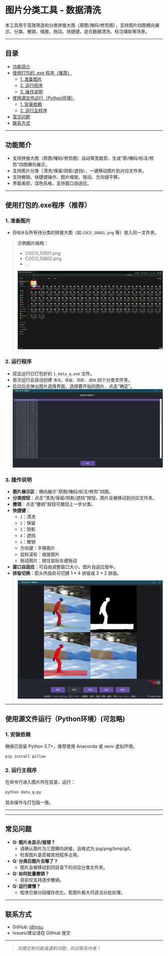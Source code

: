 # 图片分类工具 - 数据清洗

本工具用于高效筛选和分类拼接大图（原图/掩码/修剪图），支持图片四图横向展示、分类、撤销、缩放、拖动、快捷键。适合数据清洗、标注辅助等场景。

---

## 目录
- [功能简介](#功能简介)
- [使用打包的 .exe 程序（推荐）](#使用打包的exe程序推荐)
  - [1. 准备图片](#1-准备图片)
  - [2. 运行程序](#2-运行程序)
  - [3. 操作说明](#3-操作说明)
- [使用源文件运行（Python环境）](#使用源文件运行python环境)
  - [1. 安装依赖](#1-安装依赖)
  - [2. 运行主程序](#2-运行主程序)
- [常见问题](#常见问题)
- [联系方式](#联系方式)

---

## 功能简介
- 支持拼接大图（原图/掩码/修剪图）自动等宽裁剪，生成“原/掩码/标注/修剪”四图横向展示。
- 支持图片分类（清洗/保留/阴影/遮挡），一键移动图片到对应文件夹。
- 支持撤销、快捷键操作、图片缩放、拖动、方向键平移。
- 界面美观，深色风格，支持窗口自适应。
---

## 使用打包的.exe程序（推荐）

### 1. 准备图片
- 将`程序`与所有待分类的拼接大图（如 `COCO_10801.png` 等）放入同一文件夹。

> **示例图片结构：**
> 
> - COCO_10801.png
> - COCO_10802.png
> - ...
> 
> ![alt text](readme_img/{8B35BF4B-7311-49BC-BB87-6BD370273A1E}.png)

### 2. 运行程序
- 双击运行已打包好的 `1_data_q.exe` 文件。
- 首次运行会自动创建 `清洗`、`保留`、`阴影`、`遮挡` 四个分类文件夹。
- 启动后会弹出图片选择界面，选择要开始的图片，点击“确定”。
![alt text](readme_img/{63CFF6BA-50DE-4FF0-A29E-077BE659ADB8}.png)

### 3. 操作说明
- **图片展示区**：横向展示“原图/掩码/标注/修剪”四图。
- **分类按钮**：点击“清洗/保留/阴影/遮挡”按钮，图片会被移动到对应文件夹。
- **撤销**：点击“撤销”按钮可撤回上一步分类。
- **快捷键**：
    - `1`：清洗
    - `2`：保留
    - `3`：阴影
    - `4`：遮挡
    - `z`：撤销
    - 方向键：平移图片
    - 鼠标滚轮：缩放图片
    - 拖动图片：按住鼠标左键拖动
- **窗口自适应**：可自由调整窗口大小，图片自适应居中。
- **排版切换**：箭头所指处可切换 1 * 4 排版或 2 * 2 排版。

> ![alt text](readme_img/v1.1.1.png)

---

## 使用源文件运行（Python环境）(可忽略)

### 1. 安装依赖
确保已安装 Python 3.7+，推荐使用 Anaconda 或 venv 虚拟环境。

```bash
pip install pillow
```

### 2. 运行主程序
在命令行进入图片所在目录，运行：

```bash
python data_q.py
```

其余操作与打包版一致。

---

---

## 常见问题
- **Q: 图片未显示/报错？**
  - 请确认图片为三图横向拼接，且格式为 jpg/png/bmp/gif。
  - 检查图片是否被其他程序占用。
- **Q: 分类后图片去哪了？**
  - 图片会被移动到同目录下的对应分类文件夹。
- **Q: 如何批量撤销？**
  - 目前仅支持逐步撤销。
- **Q: 运行缓慢？**
  - 程序已做分段缓存优化，若图片极大可适当分批处理。

---

## 联系方式
- GitHub: [jdhnsu](https://github.com/jdhnsu)
- Issues/建议请在 GitHub 提交

---

> _如需定制功能或遇到问题，欢迎联系作者！_
